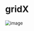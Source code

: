 # gridX

![image](https://github.com/Pilag6/gridX/assets/79191808/94e0ee77-2b73-4a7f-8722-0b2cf8542cba)
